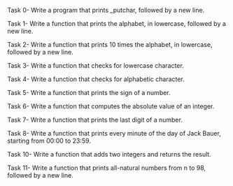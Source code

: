 Task 0- Write a program that prints _putchar, followed by a new line.

Task 1- Write a function that prints the alphabet, in lowercase, followed by a new line.

Task 2- Write a function that prints 10 times the alphabet, in lowercase, followed by a new line.

Task 3- Write a function that checks for lowercase character.

Task 4- Write a function that checks for alphabetic character.

Task 5- Write a function that prints the sign of a number.

Task 6- Write a function that computes the absolute value of an integer.

Task 7- Write a function that prints the last digit of a number.

Task 8- Write a function that prints every minute of the day of Jack Bauer, starting from 00:00 to 23:59.

Task 10- Write a function that adds two integers and returns the result.

Task 11- Write a function that prints all-natural numbers from n to 98, followed by a new line.





